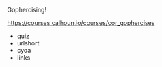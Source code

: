 Gophercising!

https://courses.calhoun.io/courses/cor_gophercises

- quiz
- urlshort
- cyoa
- links
